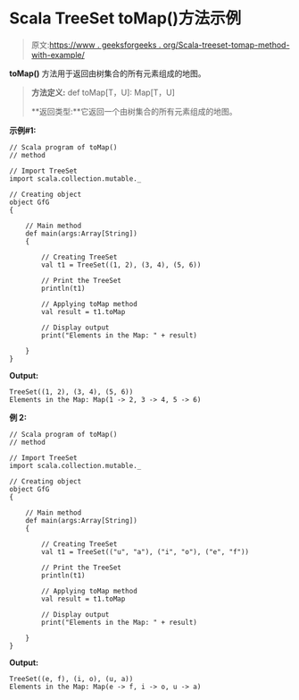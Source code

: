 # Scala TreeSet toMap()方法示例

> 原文:[https://www . geeksforgeeks . org/Scala-treeset-tomap-method-with-example/](https://www.geeksforgeeks.org/scala-treeset-tomap-method-with-example/)

**toMap()** 方法用于返回由树集合的所有元素组成的地图。

> **方法定义:** def toMap[T，U]: Map[T，U]
> 
> **返回类型:**它返回一个由树集合的所有元素组成的地图。

**示例#1:**

```
// Scala program of toMap() 
// method 

// Import TreeSet
import scala.collection.mutable._

// Creating object 
object GfG 
{ 

    // Main method 
    def main(args:Array[String]) 
    { 

        // Creating TreeSet
        val t1 = TreeSet((1, 2), (3, 4), (5, 6))  

        // Print the TreeSet 
        println(t1) 

        // Applying toMap method  
        val result = t1.toMap

        // Display output 
        print("Elements in the Map: " + result) 

    } 
} 
```

**Output:**

```
TreeSet((1, 2), (3, 4), (5, 6))
Elements in the Map: Map(1 -> 2, 3 -> 4, 5 -> 6)

```

**例 2:**

```
// Scala program of toMap() 
// method 

// Import TreeSet
import scala.collection.mutable._

// Creating object 
object GfG 
{ 

    // Main method 
    def main(args:Array[String]) 
    { 

        // Creating TreeSet
        val t1 = TreeSet(("u", "a"), ("i", "o"), ("e", "f"))  

        // Print the TreeSet 
        println(t1) 

        // Applying toMap method  
        val result = t1.toMap

        // Display output 
        print("Elements in the Map: " + result) 

    } 
} 
```

**Output:**

```
TreeSet((e, f), (i, o), (u, a))
Elements in the Map: Map(e -> f, i -> o, u -> a)

```